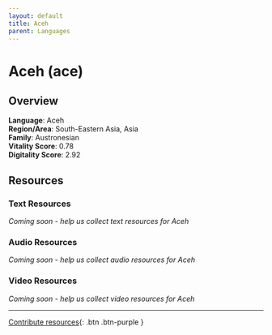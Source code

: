 ```yaml
---
layout: default
title: Aceh
parent: Languages
---
```


# Aceh (ace)

## Overview

**Language**: Aceh  
**Region/Area**: South-Eastern Asia, Asia  
**Family**: Austronesian  
**Vitality Score**: 0.78  
**Digitality Score**: 2.92  

## Resources

### Text Resources
*Coming soon - help us collect text resources for Aceh*

### Audio Resources
*Coming soon - help us collect audio resources for Aceh*

### Video Resources
*Coming soon - help us collect video resources for Aceh*

---

[Contribute resources](https://fairtrain.github.io/){: .btn .btn-purple }
